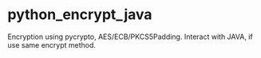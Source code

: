 # python_encrypt_java
Encryption using pycrypto, AES/ECB/PKCS5Padding. Interact with JAVA, if use same encrypt method.
